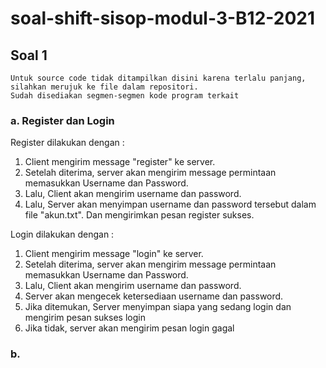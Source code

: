 # soal-shift-sisop-modul-3-B12-2021

## Soal 1
```
Untuk source code tidak ditampilkan disini karena terlalu panjang, silahkan merujuk ke file dalam repositori. 
Sudah disediakan segmen-segmen kode program terkait 
```
### a. Register dan Login
Register dilakukan dengan :
1. Client mengirim message "register" ke server. 
2. Setelah diterima, server akan mengirim message permintaan memasukkan Username dan Password. 
3. Lalu, Client akan mengirim username dan password. 
4. Lalu, Server akan menyimpan username dan password tersebut dalam file "akun.txt". Dan mengirimkan pesan register sukses.

Login dilakukan dengan :
1. Client mengirim message "login" ke server.
2. Setelah diterima, server akan mengirim message permintaan memasukkan Username dan Password. 
3. Lalu, Client akan mengirim username dan password. 
4. Server akan mengecek ketersediaan username dan password.
5. Jika ditemukan, Server menyimpan siapa yang sedang login dan mengirim pesan sukses login
6. Jika tidak, server akan mengirim pesan login gagal

### b. 
